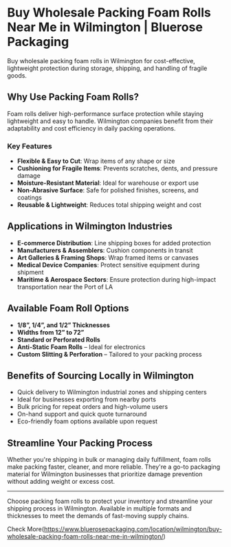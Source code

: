 # Buy Wholesale Packing Foam Rolls Near Me in Wilmington | Bluerose Packaging

Buy wholesale packing foam rolls in Wilmington for cost-effective, lightweight protection during storage, shipping, and handling of fragile goods.

## Why Use Packing Foam Rolls?

Foam rolls deliver high-performance surface protection while staying lightweight and easy to handle. Wilmington companies benefit from their adaptability and cost efficiency in daily packing operations.

### Key Features

- **Flexible & Easy to Cut**: Wrap items of any shape or size  
- **Cushioning for Fragile Items**: Prevents scratches, dents, and pressure damage  
- **Moisture-Resistant Material**: Ideal for warehouse or export use  
- **Non-Abrasive Surface**: Safe for polished finishes, screens, and coatings  
- **Reusable & Lightweight**: Reduces total shipping weight and cost  

## Applications in Wilmington Industries

- **E-commerce Distribution**: Line shipping boxes for added protection  
- **Manufacturers & Assemblers**: Cushion components in transit  
- **Art Galleries & Framing Shops**: Wrap framed items or canvases  
- **Medical Device Companies**: Protect sensitive equipment during shipment  
- **Maritime & Aerospace Sectors**: Ensure protection during high-impact transportation near the Port of LA  

## Available Foam Roll Options

- **1/8”, 1/4”, and 1/2” Thicknesses**  
- **Widths from 12” to 72”**  
- **Standard or Perforated Rolls**  
- **Anti-Static Foam Rolls** – Ideal for electronics  
- **Custom Slitting & Perforation** – Tailored to your packing process  

## Benefits of Sourcing Locally in Wilmington

- Quick delivery to Wilmington industrial zones and shipping centers  
- Ideal for businesses exporting from nearby ports  
- Bulk pricing for repeat orders and high-volume users  
- On-hand support and quick quote turnaround  
- Eco-friendly foam options available upon request  

## Streamline Your Packing Process

Whether you're shipping in bulk or managing daily fulfillment, foam rolls make packing faster, cleaner, and more reliable. They're a go-to packaging material for Wilmington businesses that prioritize damage prevention without adding weight or excess cost.

---

Choose packing foam rolls to protect your inventory and streamline your shipping process in Wilmington. Available in multiple formats and thicknesses to meet the demands of fast-moving supply chains.

Check More(https://www.bluerosepackaging.com/location/wilmington/buy-wholesale-packing-foam-rolls-near-me-in-wilmington/)
